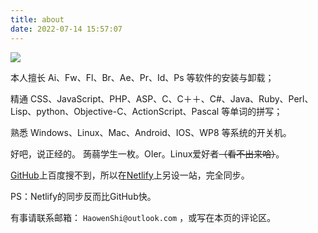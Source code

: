 ```yaml
---
title: about
date: 2022-07-14 15:57:07
---
```

![](https://api.xecades.xyz/api?date=2023-06-25&str=%E6%88%91%E7%9A%84%E4%B8%8B%E4%B8%80%E4%B8%AA%E7%94%9F%E6%97%A5&quote=%E7%A5%9D%E6%82%A8AKIOI&email=HaowenShi%40outlook.com&github=ShwStone&wechat=uhygygyg&codeforces=Shihaowen&luogu=ShwStone&bilibili=%E4%B8%80%E9%A2%97%E7%9F%B3%E5%A4%B4&img=3)

本人擅长 $\text{Ai、Fw、Fl、Br、Ae、Pr、Id、Ps}$ 等软件的安装与卸载；

精通 $\text{CSS、JavaScript、PHP、ASP、C、C＋＋、C\#、Java、Ruby、Perl、Lisp、}\text{python、Objective-C、ActionScript、Pascal}$ 等单词的拼写；

熟悉 $\text{Windows、Linux、Mac、Android、IOS、WP8}$ 等系统的开关机。

好吧，说正经的。
蒟蒻学生一枚。OIer。Linux爱好者~~（看不出来哈）~~。

[GitHub](https://shwstone.github.io/)上百度搜不到，所以在[Netlify](https://shwstone.netlify.app/)上另设一站，完全同步。

PS：Netlify的同步反而比GitHub快。

有事请联系邮箱： `HaowenShi@outlook.com` ，或写在本页的评论区。